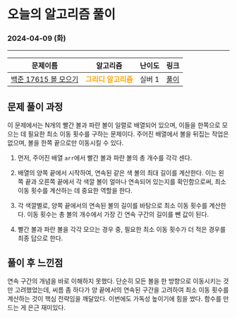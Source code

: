 # **오늘의 알고리즘 풀이**
### 2024-04-09 (화)
---

문제이름|알고리즘|난이도|링크|
|:---:|:---:|:---:|:---:|
|[백준 17615 볼 모으기](https://www.acmicpc.net/problem/17615)|<span style="color:orange">**그리디 알고리즘**</span>|실버 1|[풀이](https://github.com/hotchapa/Algorithm/blob/your-link-here)|

## 문제 풀이 과정

이 문제에서는 N개의 빨간 볼과 파란 볼이 일렬로 배열되어 있으며, 이들을 한쪽으로 모으는 데 필요한 최소 이동 횟수를 구하는 문제이다. 주어진 배열에서 볼을 뒤집는 작업은 없으며, 볼을 한쪽 끝으로만 이동시킬 수 있다.

1) 먼저, 주어진 배열 `arr`에서 빨간 볼과 파란 볼의 총 개수를 각각 센다.

2) 배열의 양쪽 끝에서 시작하여, 연속된 같은 색 볼의 최대 길이를 계산한다. 이는 왼쪽 끝과 오른쪽 끝에서 각 색깔 볼이 얼마나 연속되어 있는지를 확인함으로써, 최소 이동 횟수를 계산하는 데 중요한 역할을 한다.

3) 각 색깔별로, 양쪽 끝에서의 연속된 볼의 길이를 바탕으로 최소 이동 횟수를 계산한다. 이동 횟수는 총 볼의 개수에서 가장 긴 연속 구간의 길이를 뺀 값이 된다.

4) 빨간 볼과 파란 볼을 각각 모으는 경우 중, 필요한 최소 이동 횟수가 더 적은 경우를 최종 답으로 한다.

## 풀이 후 느낀점
연속 구간의 개념을 바로 이해하지 못했다. 단순히 모든 볼을 한 방향으로 이동시키는 것만 고려했었는데, 씨름 좀 하다가 양 끝에서의 연속된 구간을 고려하여 최소 이동 횟수를 계산하는 것이 핵심 전략임을 깨달았다. 이번에도 가독성 높이기에 힘을 썼다. 함수를 만드는 게 은근 재미있다.
